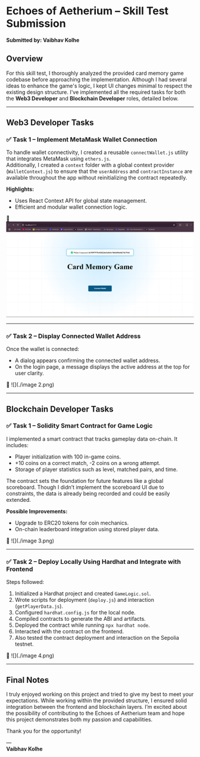 # Echoes of Aetherium – Skill Test Submission  
**Submitted by: Vaibhav Kolhe**  

## Overview  
For this skill test, I thoroughly analyzed the provided card memory game codebase before approaching the implementation. Although I had several ideas to enhance the game's logic, I kept UI changes minimal to respect the existing design structure. I've implemented all the required tasks for both the **Web3 Developer** and **Blockchain Developer** roles, detailed below.

---

## Web3 Developer Tasks

### ✅ Task 1 – Implement MetaMask Wallet Connection  
To handle wallet connectivity, I created a reusable `connectWallet.js` utility that integrates MetaMask using `ethers.js`.  
Additionally, I created a `context` folder with a global context provider (`WalletContext.js`) to ensure that the `userAddress` and `contractInstance` are available throughout the app without reinitializing the contract repeatedly.

**Highlights:**  
- Uses React Context API for global state management.
- Efficient and modular wallet connection logic.

📸 ![](./image1.png)

---

### ✅ Task 2 – Display Connected Wallet Address  
Once the wallet is connected:
- A dialog appears confirming the connected wallet address.
- On the login page, a message displays the active address at the top for user clarity.

📸 ![](./image 2.png)

---

## Blockchain Developer Tasks

### ✅ Task 1 – Solidity Smart Contract for Game Logic  
I implemented a smart contract that tracks gameplay data on-chain. It includes:
- Player initialization with 100 in-game coins.
- +10 coins on a correct match, -2 coins on a wrong attempt.
- Storage of player statistics such as level, matched pairs, and time.

The contract sets the foundation for future features like a global scoreboard. Though I didn’t implement the scoreboard UI due to constraints, the data is already being recorded and could be easily extended.

**Possible Improvements:**  
- Upgrade to ERC20 tokens for coin mechanics.
- On-chain leaderboard integration using stored player data.

📸 ![](./image 3.png)

---

### ✅ Task 2 – Deploy Locally Using Hardhat and Integrate with Frontend  
Steps followed:
1. Initialized a Hardhat project and created `GameLogic.sol`.
2. Wrote scripts for deployment (`deploy.js`) and interaction (`getPlayerData.js`).
3. Configured `hardhat.config.js` for the local node.
4. Compiled contracts to generate the ABI and artifacts.
5. Deployed the contract while running `npx hardhat node`.
6. Interacted with the contract on the frontend.
7. Also tested the contract deployment and interaction on the Sepolia testnet.

📸 ![](./image 4.png)

---

## Final Notes  
I truly enjoyed working on this project and tried to give my best to meet your expectations. While working within the provided structure, I ensured solid integration between the frontend and blockchain layers. I’m excited about the possibility of contributing to the Echoes of Aetherium team and hope this project demonstrates both my passion and capabilities.

Thank you for the opportunity!

—  
**Vaibhav Kolhe**  
